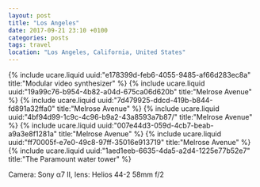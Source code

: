 ```yaml
---
layout: post
title: "Los Angeles"
date: 2017-09-21 23:10 +0100
categories: posts
tags: travel
location: "Los Angeles, California, United States"
---
```


{% include ucare.liquid uuid:"e178399d-feb6-4055-9485-af66d283ec8a" title:"Modular video synthesizer" %}
{% include ucare.liquid uuid:"19a99c76-b954-4b82-a04d-675ca06d620b" title:"Melrose Avenue" %}
{% include ucare.liquid uuid:"7d479925-ddcd-419b-b844-fd891a32ffa0" title:"Melrose Avenue" %}
{% include ucare.liquid uuid:"4bf94d99-1c9c-4c96-b9a2-43a8593a7b87/" title:"Melrose Avenue" %}
{% include ucare.liquid uuid:"007e44d3-059d-4cb7-beab-a9a3e8f1281a" title:"Melrose Avenue" %}
{% include ucare.liquid uuid:"ff70005f-e7e0-49c8-97ff-35016e913719" title:"Melrose Avenue" %}
{% include ucare.liquid uuid:"1aed1eeb-6635-4da5-a2d4-1225e77b52e7" title:"The Paramount water tower" %}

Camera: Sony α7 II, lens: Helios 44-2 58mm f/2